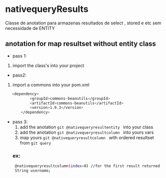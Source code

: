 # nativequeryResults
Classe de anotation para armazenas resultados de select , stored e etc sem necessidade de ENTITY

## anotation for map resultset without entity class
 * pass 1:
 1. import the class's into your project
 * pass2:
 1. import a commons into your pom.xml
 ```bash
 	<dependency>
			<groupId>commons-beanutils</groupId>
			<artifactId>commons-beanutils</artifactId>
			<version>1.9.3</version>
		</dependency>
```
* pass 3:
  1. add the anotation `git @nativequeryresultentity ` into your class
  2. add the anotation `git @nativequeryresultcolumn ` into yours vars
  3. map yours `git @nativequeryresultcolumn ` with ordered resultset from `git query `
   ### ex:
   ```bash
    @nativequeryresultcolumn(index=0) //for the first result returned from de query......
    String username;
```
